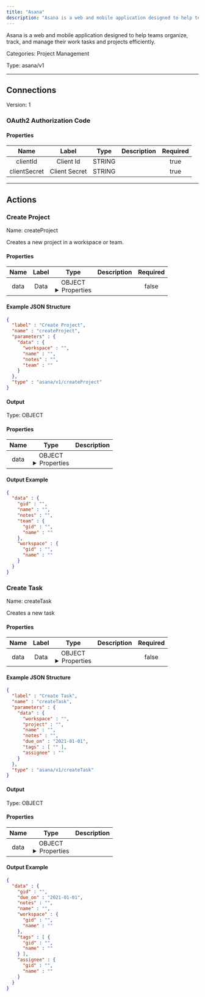 ```yaml
---
title: "Asana"
description: "Asana is a web and mobile application designed to help teams organize, track, and manage their work tasks and projects efficiently."
---
```


Asana is a web and mobile application designed to help teams organize, track, and manage their work tasks and projects efficiently.


Categories: Project Management


Type: asana/v1

<hr />



## Connections

Version: 1


### OAuth2 Authorization Code

#### Properties

|      Name       |      Label     |     Type     |     Description     | Required |
|:---------------:|:--------------:|:------------:|:-------------------:|:--------:|
| clientId | Client Id | STRING |  | true |
| clientSecret | Client Secret | STRING |  | true |





<hr />



## Actions


### Create Project
Name: createProject

Creates a new project in a workspace or team.

#### Properties

|      Name       |      Label     |     Type     |     Description     | Required |
|:---------------:|:--------------:|:------------:|:-------------------:|:--------:|
| data | Data | OBJECT <details> <summary> Properties </summary> {STRING\(workspace), STRING\(name), STRING\(notes), STRING\(team)} </details> |  | false |

#### Example JSON Structure
```json
{
  "label" : "Create Project",
  "name" : "createProject",
  "parameters" : {
    "data" : {
      "workspace" : "",
      "name" : "",
      "notes" : "",
      "team" : ""
    }
  },
  "type" : "asana/v1/createProject"
}
```

#### Output



Type: OBJECT


#### Properties

|     Name     |     Type     |     Description     |
|:------------:|:------------:|:-------------------:|
| data | OBJECT <details> <summary> Properties </summary> {STRING\(gid), STRING\(name), STRING\(notes), {STRING\(gid), STRING\(name)}\(team), {STRING\(gid), STRING\(name)}\(workspace)} </details> |  |




#### Output Example
```json
{
  "data" : {
    "gid" : "",
    "name" : "",
    "notes" : "",
    "team" : {
      "gid" : "",
      "name" : ""
    },
    "workspace" : {
      "gid" : "",
      "name" : ""
    }
  }
}
```


### Create Task
Name: createTask

Creates a new task

#### Properties

|      Name       |      Label     |     Type     |     Description     | Required |
|:---------------:|:--------------:|:------------:|:-------------------:|:--------:|
| data | Data | OBJECT <details> <summary> Properties </summary> {STRING\(workspace), STRING\(project), STRING\(name), STRING\(notes), DATE\(due_on), [STRING]\(tags), STRING\(assignee)} </details> |  | false |

#### Example JSON Structure
```json
{
  "label" : "Create Task",
  "name" : "createTask",
  "parameters" : {
    "data" : {
      "workspace" : "",
      "project" : "",
      "name" : "",
      "notes" : "",
      "due_on" : "2021-01-01",
      "tags" : [ "" ],
      "assignee" : ""
    }
  },
  "type" : "asana/v1/createTask"
}
```

#### Output



Type: OBJECT


#### Properties

|     Name     |     Type     |     Description     |
|:------------:|:------------:|:-------------------:|
| data | OBJECT <details> <summary> Properties </summary> {STRING\(gid), DATE\(due_on), STRING\(notes), STRING\(name), {STRING\(gid), STRING\(name)}\(workspace), [{STRING\(gid), STRING\(name)}]\(tags), {STRING\(gid), STRING\(name)}\(assignee)} </details> |  |




#### Output Example
```json
{
  "data" : {
    "gid" : "",
    "due_on" : "2021-01-01",
    "notes" : "",
    "name" : "",
    "workspace" : {
      "gid" : "",
      "name" : ""
    },
    "tags" : [ {
      "gid" : "",
      "name" : ""
    } ],
    "assignee" : {
      "gid" : "",
      "name" : ""
    }
  }
}
```





